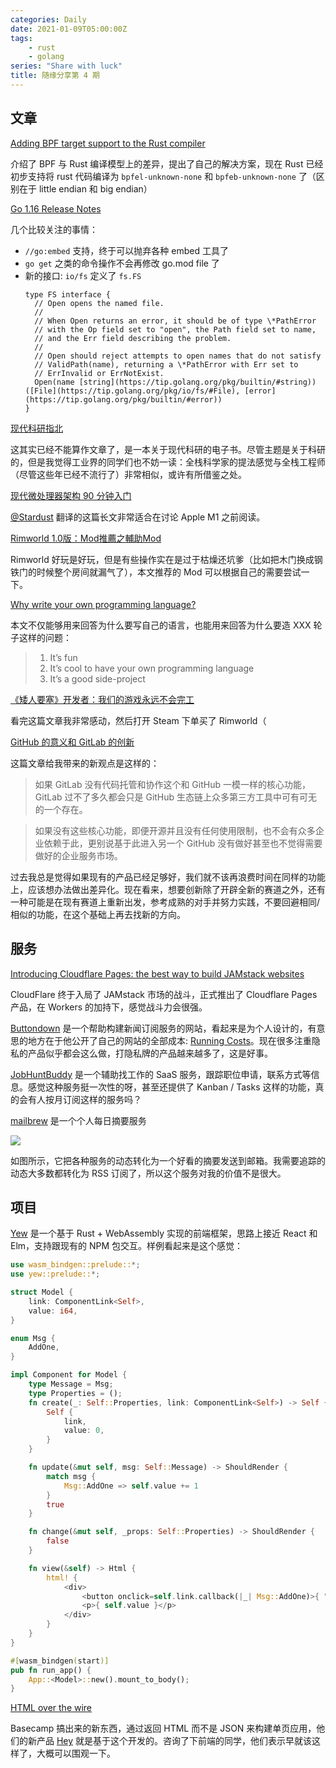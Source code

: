 ```yaml
---
categories: Daily
date: 2021-01-09T05:00:00Z
tags:
    - rust
    - golang
series: "Share with luck"
title: 随缘分享第 4 期
---
```


## 文章

 [Adding BPF target support to the Rust compiler](https://confused.ai/posts/rust-bpf-target)

介绍了 BPF 与 Rust 编译模型上的差异，提出了自己的解决方案，现在 Rust 已经初步支持将 rust 代码编译为  `bpfel-unknown-none` 和 `bpfeb-unknown-none` 了（区别在于 little endian 和 big endian）

[Go 1.16 Release Notes](https://tip.golang.org/doc/go1.16)

几个比较关注的事情：

- `//go:embed` 支持，终于可以抛弃各种 embed 工具了
- `go get` 之类的命令操作不会再修改 go.mod file 了
- 新的接口: `io/fs` 定义了 `fs.FS`
  ```golang
  type FS interface {
    // Open opens the named file.
    //
    // When Open returns an error, it should be of type \*PathError
    // with the Op field set to "open", the Path field set to name,
    // and the Err field describing the problem.
    //
    // Open should reject attempts to open names that do not satisfy
    // ValidPath(name), returning a \*PathError with Err set to
    // ErrInvalid or ErrNotExist.
    Open(name [string](https://tip.golang.org/pkg/builtin/#string)) ([File](https://tip.golang.org/pkg/io/fs/#File), [error](https://tip.golang.org/pkg/builtin/#error))
  }
  ```

[现代科研指北](https://bookdown.org/yufree/sciguide/) 

这其实已经不能算作文章了，是一本关于现代科研的电子书。尽管主题是关于科研的，但是我觉得工业界的同学们也不妨一读：全栈科学家的提法感觉与全栈工程师（尽管这些年已经不流行了）非常相似，或许有所借鉴之处。

[现代微处理器架构 90 分钟入门](https://www.starduster.me/2020/11/05/modern-microprocessors-a-90-minute-guide/)

[@Stardust](https://www.starduster.me) 翻译的这篇长文非常适合在讨论 Apple M1 之前阅读。

[Rimworld 1.0版：Mod推薦之輔助Mod](https://m.gamer.com.tw/home/creationDetail.php?sn=4405389)

Rimworld 好玩是好玩，但是有些操作实在是过于枯燥还坑爹（比如把木门换成钢铁门的时候整个房间就漏气了），本文推荐的 Mod 可以根据自己的需要尝试一下。

[Why write your own programming language?](https://mukulrathi.co.uk/create-your-own-programming-language/intro-to-compiler/)

本文不仅能够用来回答为什么要写自己的语言，也能用来回答为什么要造 XXX 轮子这样的问题：

> 1.  It’s fun
> 2.  It’s cool to have your own programming language
> 3.  It’s a good side-project

[《矮人要塞》开发者：我们的游戏永远不会完工](https://www.chuapp.com/?c=Article&a=index&id=287369)

看完这篇文章我非常感动，然后打开 Steam 下单买了 Rimworld（

[GitHub 的意义和 GitLab 的创新](https://mp.weixin.qq.com/s?__biz=MjM5ODg1NjE2Mg==&mid=2247483760&idx=1&sn=96b34344aede954f52c3ae6f0c4cfb38&chksm=a6c515fd91b29ceb45e0225072af5aab3cb4897f97008480b6a8138e920fde7163344aa8d560)

这篇文章给我带来的新观点是这样的：

> 如果 GitLab 没有代码托管和协作这个和 GitHub 一模一样的核心功能，GitLab 过不了多久都会只是 GitHub 生态链上众多第三方工具中可有可无的一个存在。

> 如果没有这些核心功能，即便开源并且没有任何使用限制，也不会有众多企业依赖于此，更别说基于此进入另一个 GitHub 没有做好甚至也不觉得需要做好的企业服务市场。

过去我总是觉得如果现有的产品已经足够好，我们就不该再浪费时间在同样的功能上，应该想办法做出差异化。现在看来，想要创新除了开辟全新的赛道之外，还有一种可能是在现有赛道上重新出发，参考成熟的对手并努力实践，不要回避相同/相似的功能，在这个基础上再去找新的方向。

## 服务

[Introducing Cloudflare Pages: the best way to build JAMstack websites](https://blog.cloudflare.com/cloudflare-pages/)

CloudFlare 终于入局了 JAMstack 市场的战斗，正式推出了 Cloudflare Pages 产品，在 Workers 的加持下，感觉战斗力会很强。

[Buttondown](https://buttondown.email/) 是一个帮助构建新闻订阅服务的网站，看起来是为个人设计的，有意思的地方在于他公开了自己的网站的全部成本: [Running Costs](https://www.notion.so/Running-Costs-f29729ded5494272947f656440967cbf)。现在很多注重隐私的产品似乎都会这么做，打隐私牌的产品越来越多了，这是好事。

[JobHuntBuddy](https://jobhuntbuddy.co/) 是一个辅助找工作的 SaaS 服务，跟踪职位申请，联系方式等信息。感觉这种服务挺一次性的呀，甚至还提供了 Kanban / Tasks 这样的功能，真的会有人按月订阅这样的服务吗？

[mailbrew](https://mailbrew.com/) 是一个个人每日摘要服务

![](mailbrew.png)

如图所示，它把各种服务的动态转化为一个好看的摘要发送到邮箱。我需要追踪的动态大多数都转化为 RSS 订阅了，所以这个服务对我的价值不是很大。

## 项目

[Yew](https://yew.rs/) 是一个基于 Rust + WebAssembly 实现的前端框架，思路上接近 React 和 Elm，支持跟现有的 NPM 包交互。样例看起来是这个感觉：

```rust
use wasm_bindgen::prelude::*;
use yew::prelude::*;

struct Model {
    link: ComponentLink<Self>,
    value: i64,
}

enum Msg {
    AddOne,
}

impl Component for Model {
    type Message = Msg;
    type Properties = ();
    fn create(_: Self::Properties, link: ComponentLink<Self>) -> Self {
        Self {
            link,
            value: 0,
        }
    }

    fn update(&mut self, msg: Self::Message) -> ShouldRender {
        match msg {
            Msg::AddOne => self.value += 1
        }
        true
    }

    fn change(&mut self, _props: Self::Properties) -> ShouldRender {
        false
    }

    fn view(&self) -> Html {
        html! {
            <div>
                <button onclick=self.link.callback(|_| Msg::AddOne)>{ "+1" }</button>
                <p>{ self.value }</p>
            </div>
        }
    }
}

#[wasm_bindgen(start)]
pub fn run_app() {
    App::<Model>::new().mount_to_body();
}
```


[HTML over the wire](https://hotwire.dev/)

Basecamp 搞出来的新东西，通过返回 HTML 而不是 JSON 来构建单页应用，他们的新产品 [Hey](https://hey.com/) 就是基于这个开发的。咨询了下前端的同学，他们表示早就该这样了，大概可以围观一下。
